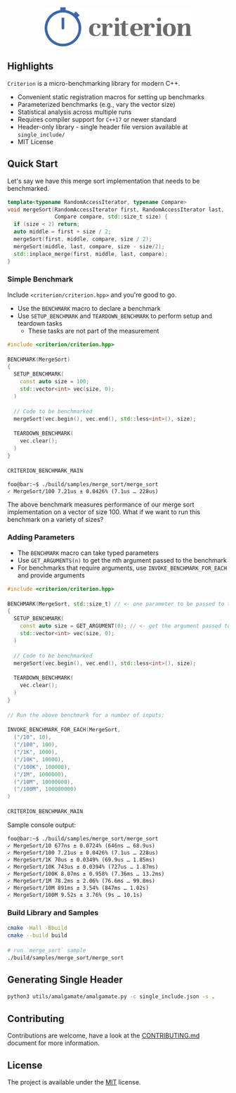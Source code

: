 <p align="center">
  <img height="90" src="img/logo.png"/>  
</p> 

## Highlights

`Criterion` is a micro-benchmarking library for modern C++.

* Convenient static registration macros for setting up benchmarks
* Parameterized benchmarks (e.g., vary the vector size)
* Statistical analysis across multiple runs
* Requires compiler support for `C++17` or newer standard
* Header-only library - single header file version available at `single_include/`
* MIT License

## Quick Start

Let's say we have this merge sort implementation that needs to be benchmarked.

```cpp
template<typename RandomAccessIterator, typename Compare>
void mergeSort(RandomAccessIterator first, RandomAccessIterator last,
               Compare compare, std::size_t size) {
  if (size < 2) return;
  auto middle = first + size / 2;
  mergeSort(first, middle, compare, size / 2);
  mergeSort(middle, last, compare, size - size/2);
  std::inplace_merge(first, middle, last, compare);
}
```

### Simple Benchmark

Include `<criterion/criterion.hpp>` and you're good to go.

* Use the `BENCHMARK` macro to declare a benchmark
* Use `SETUP_BENCHMARK` and `TEARDOWN_BENCHMARK` to perform setup and teardown tasks
  - These tasks are not part of the measurement

```cpp
#include <criterion/criterion.hpp>

BENCHMARK(MergeSort)
{
  SETUP_BENCHMARK(
    const auto size = 100;
    std::vector<int> vec(size, 0);
  )
 
  // Code to be benchmarked
  mergeSort(vec.begin(), vec.end(), std::less<int>(), size);
  
  TEARDOWN_BENCHMARK(
    vec.clear();
  )
}

CRITERION_BENCHMARK_MAIN
```

```console
foo@bar:~$ ./build/samples/merge_sort/merge_sort
✓ MergeSort/100 7.21us ± 0.0426% (7.1us … 228us)
```

The above benchmark measures performance of our merge sort implementation on a vector of size 100. What if we want to run this benchmark on a variety of sizes?

### Adding Parameters

* The `BENCHMARK` macro can take typed parameters
* Use `GET_ARGUMENTS(n)` to get the nth argument passed to the benchmark
* For benchmarks that require arguments, use `INVOKE_BENCHMARK_FOR_EACH` and provide arguments

```cpp
#include <criterion/criterion.hpp>

BENCHMARK(MergeSort, std::size_t) // <- one parameter to be passed to the benchmark
{
  SETUP_BENCHMARK(
    const auto size = GET_ARGUMENT(0); // <- get the argument passed to the benchmark
    std::vector<int> vec(size, 0);
  )
 
  // Code to be benchmarked
  mergeSort(vec.begin(), vec.end(), std::less<int>(), size);
  
  TEARDOWN_BENCHMARK(
    vec.clear();
  )
}

// Run the above benchmark for a number of inputs:

INVOKE_BENCHMARK_FOR_EACH(MergeSort,
  ("/10", 10),
  ("/100", 100),
  ("/1K", 1000),
  ("/10K", 10000),
  ("/100K", 100000),
  ("/1M", 1000000),
  ("/10M", 10000000),
  ("/100M", 100000000)
)

CRITERION_BENCHMARK_MAIN
```

Sample console output:

```console
foo@bar:~$ ./build/samples/merge_sort/merge_sort
✓ MergeSort/10 677ns ± 0.0724% (646ns … 68.9us)
✓ MergeSort/100 7.21us ± 0.0426% (7.1us … 228us)
✓ MergeSort/1K 70us ± 0.0349% (69.9us … 1.85ms)
✓ MergeSort/10K 743us ± 0.0394% (727us … 1.87ms)
✓ MergeSort/100K 8.07ms ± 0.958% (7.36ms … 13.2ms)
✓ MergeSort/1M 78.2ms ± 2.06% (76.6ms … 99.8ms)
✓ MergeSort/10M 891ms ± 3.54% (847ms … 1.02s)
✓ MergeSort/100M 9.52s ± 3.76% (9s … 10.1s)
```

### Build Library and Samples

```bash
cmake -Hall -Bbuild
cmake --build build

# run `merge_sort` sample
./build/samples/merge_sort/merge_sort
```

## Generating Single Header

```bash
python3 utils/amalgamate/amalgamate.py -c single_include.json -s .
```

## Contributing
Contributions are welcome, have a look at the [CONTRIBUTING.md](CONTRIBUTING.md) document for more information.

## License
The project is available under the [MIT](https://opensource.org/licenses/MIT) license.
